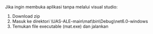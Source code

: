 Jika ingin membuka aplikasi tanpa melalui visual studio:
1. Download zip
2. Masuk ke direktori \UAS-ALE-main\mat\bin\Debug\net6.0-windows
3. Temukan file executable (mat.exe) dan jalankan
